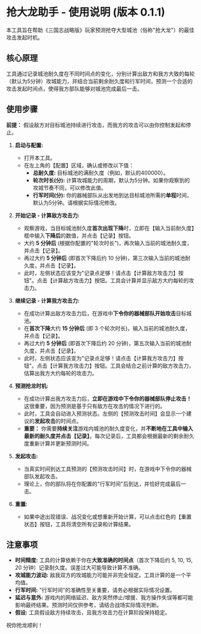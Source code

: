 # 抢大龙助手 - 使用说明 (版本 0.1.1)

本工具旨在帮助《三国志战略版》玩家预测抢夺大型城池（俗称"抢大龙"）的最佳攻击发起时机。

## 核心原理

工具通过记录城池耐久度在不同时间点的变化，分别计算出敌方和我方大致的每轮（默认为5分钟）攻城能力，并结合当前剩余耐久度和行军时间，预测一个合适的攻击发起时间点，使得我方部队能够对城池完成最后一击。

## 使用步骤

**前提：** 假设敌方对目标城池持续进行攻击，而我方的攻击可以由你控制发起和停止。

1.  **启动与配置:**
    *   打开本工具。
    *   在左上角的【配置】区域，确认或修改以下值：
        *   **总耐久度:** 目标城池的满耐久度（例如，默认的400000）。
        *   **轮次时长(分):** 计算攻城能力的周期，默认为5分钟。如果你观察到的攻城节奏不同，可以修改此值。
        *   **行军时间(分):** 你的器械部队从出发地到达目标城池所需的**单程**时间，默认为5分钟。请根据实际情况修改。

2.  **开始记录 - 计算敌方攻击力:**
    *   观察游戏，当目标城池耐久度**首次出现下降**时，立即在【输入当前耐久度】框中输入**下降后**的数值，并点击【记录】按钮。
    *   大约 **5 分钟后** (根据你配置的"轮次时长")，再次输入当前的城池耐久度，并点击【记录】。
    *   再过大约 **5 分钟后** (即首次下降后约 10 分钟)，第三次输入当前的城池耐久度，并点击【记录】。
    *   此时，左侧状态应该变为"记录点足够！请点击【计算敌方攻击力】按钮"。点击【计算敌方攻击力】按钮。工具会计算并显示敌方大约每轮的攻击力。

3.  **继续记录 - 计算我方攻击力:**
    *   在成功计算出敌方攻击力后，在游戏中**下令你的器械部队开始攻击**目标城池。
    *   在**首次下降**大约 **15 分钟后** (即 3 个轮次时长)，输入当前的城池耐久度，并点击【记录】。
    *   再过大约 **5 分钟后** (即首次下降后约 20 分钟)，第五次输入当前的城池耐久度，并点击【记录】。
    *   此时，左侧状态应该变为"记录点足够！请点击【计算我方攻击力】按钮"。点击【计算我方攻击力】按钮。工具会结合之前计算的敌方攻击力，估算出我方大约每轮的攻击力。

4.  **预测抢龙时机:**
    *   在成功计算出我方攻击力后，**立即在游戏中下令你的器械部队停止攻击！** 这很重要，因为预测是基于只有敌方在攻击的情况下进行的。
    *   此时，工具会自动进入预测状态。左侧的【预测攻击时间】会显示一个建议的**发起攻击**的时间点。
    *   **重要：** 你需要**持续关注**游戏内城池的耐久度变化，并**不断地在工具中输入最新的耐久度并点击【记录】**。每次记录后，工具都会根据最新的剩余耐久度重新计算并更新预测时间。

5.  **发起攻击:**
    *   当真实时间到达工具预测的【预测攻击时间】时，在游戏中下令你的器械部队发起攻击。
    *   理论上，你的部队将在你配置的"行军时间"后到达，并恰好完成最后一击。

6.  **重置:**
    *   如果中途出现错误、战况变化或想重新开始计算，可以点击红色的【重置状态】按钮，工具将清空所有记录和计算结果。

## 注意事项

*   **时间精度:** 工具的计算依赖于你在**大致准确的时间点**（首次下降后约 5, 10, 15, 20 分钟）记录耐久度。误差过大可能导致计算不准确。
*   **攻城能力波动:** 敌我双方的攻城能力可能并非完全恒定。工具计算的是一个平均值。
*   **行军时间:** "行军时间"的准确性至关重要，请务必根据实际情况设置。
*   **延迟与意外:** 游戏内的网络延迟、敌方突然停止/增援、我方操作失误等都可能影响最终结果。预测时间仅供参考，请结合战场实际情况判断。
*   **假设:** 工具假设敌方持续攻击，且我方攻击力在计算阶段保持稳定。

祝你抢龙顺利！ 